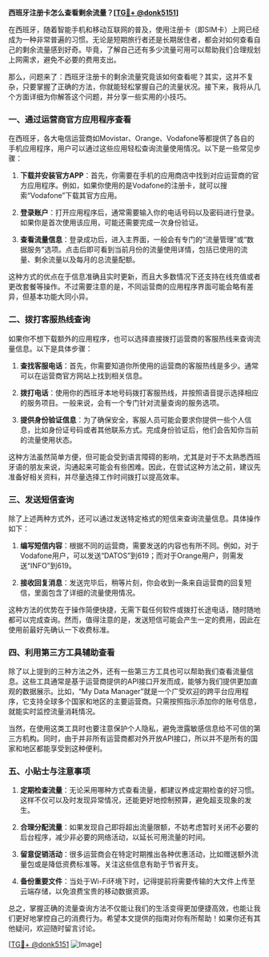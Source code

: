 **西班牙注册卡怎么查看剩余流量？[[TG💪+ @donk5151](https://t.me/s/donk5151)]**

在西班牙，随着智能手机和移动互联网的普及，使用注册卡（即SIM卡）上网已经成为一种非常普遍的习惯。无论是短期旅行者还是长期居住者，都会对如何查看自己的剩余流量感到好奇。毕竟，了解自己还有多少流量可用可以帮助我们合理规划上网需求，避免不必要的费用支出。

那么，问题来了：西班牙注册卡的剩余流量究竟该如何查看呢？其实，这并不复杂，只要掌握了正确的方法，你就能轻松掌握自己的流量状况。接下来，我将从几个方面详细为你解答这个问题，并分享一些实用的小技巧。

### 一、通过运营商官方应用程序查看

在西班牙，各大电信运营商如Movistar、Orange、Vodafone等都提供了各自的手机应用程序，用户可以通过这些应用轻松查询流量使用情况。以下是一些常见步骤：

1. **下载并安装官方APP**：首先，你需要在手机的应用商店中找到对应运营商的官方应用程序。例如，如果你使用的是Vodafone的注册卡，就可以搜索“Vodafone”下载其官方应用。
   
2. **登录账户**：打开应用程序后，通常需要输入你的电话号码以及密码进行登录。如果你是首次使用该应用，可能还需要完成一次身份验证。

3. **查看流量信息**：登录成功后，进入主界面，一般会有专门的“流量管理”或“数据服务”选项。点击后即可看到当前月份的流量使用详情，包括已使用的流量、剩余流量以及每月的总流量配额。

这种方式的优点在于信息准确且实时更新，而且大多数情况下还支持在线充值或者更改套餐等操作。不过需要注意的是，不同运营商的应用程序界面可能会略有差异，但基本功能大同小异。

### 二、拨打客服热线查询

如果你不想下载额外的应用程序，也可以选择直接拨打运营商的客服热线来查询流量信息。以下是具体步骤：

1. **查找客服电话**：首先，你需要知道你所使用的运营商的客服热线是多少。通常可以在运营商官方网站上找到相关信息。

2. **拨打电话**：使用你的西班牙本地号码拨打客服热线，并按照语音提示选择相应的服务项目。一般来说，会有一个专门针对流量查询的服务选项。

3. **提供身份验证信息**：为了确保安全，客服人员可能会要求你提供一些个人信息，比如身份证号码或者其他联系方式。完成身份验证后，他们会告知你当前的流量使用状态。

这种方法虽然简单方便，但可能会受到语言障碍的影响，尤其是对于不太熟悉西班牙语的朋友来说，沟通起来可能会有些困难。因此，在尝试这种方法之前，建议先准备好相关资料，并尽量选择工作时间拨打以提高效率。

### 三、发送短信查询

除了上述两种方式外，还可以通过发送特定格式的短信来查询流量信息。具体操作如下：

1. **编写短信内容**：根据不同的运营商，需要发送的内容也有所不同。例如，对于Vodafone用户，可以发送“DATOS”到619；而对于Orange用户，则需发送“INFO”到619。

2. **接收回复消息**：发送完毕后，稍等片刻，你会收到一条来自运营商的回复短信，里面包含了详细的流量使用情况。

这种方法的优势在于操作简便快捷，无需下载任何软件或拨打长途电话，随时随地都可以完成查询。然而，值得注意的是，发送短信可能会产生一定的费用，因此在使用前最好先确认一下收费标准。

### 四、利用第三方工具辅助查看

除了以上提到的三种方法之外，还有一些第三方工具也可以帮助我们查看流量信息。这些工具通常是基于运营商提供的API接口开发而成，能够为我们提供更加直观的数据展示。比如，“My Data Manager”就是一个广受欢迎的跨平台应用程序，它支持全球多个国家和地区的主要运营商。只需按照指示添加你的账号信息，就能实时监控流量消耗情况。

当然，在使用这类工具时也要注意保护个人隐私，避免泄露敏感信息给不可信的第三方机构。同时，由于并非所有运营商都对外开放API接口，所以并不是所有的国家和地区都能享受到这种便利。

### 五、小贴士与注意事项

1. **定期检查流量**：无论采用哪种方式查看流量，都建议养成定期检查的好习惯。这样不仅可以及时发现异常情况，还能更好地控制预算，避免超支现象的发生。

2. **合理分配流量**：如果发现自己即将超出流量限额，不妨考虑暂时关闭不必要的后台程序，减少非必要的网络活动，以延长可用流量的时间。

3. **留意促销活动**：很多运营商会在特定时期推出各种优惠活动，比如赠送额外流量包或是降低资费标准等。关注这些信息有助于节省开支。

4. **备份重要文件**：当处于Wi-Fi环境下时，记得提前将需要传输的大文件上传至云端存储，以免浪费宝贵的移动数据资源。

总之，掌握正确的流量查询方法不仅能让我们的生活变得更加便捷高效，也能让我们更好地掌控自己的消费行为。希望本文提供的指南对你有所帮助！如果你还有其他疑问，欢迎随时留言讨论。

[[TG💪+ @donk5151](https://t.me/s/donk5151) ![Image](https://i.postimg.cc/rwNCRYN7/Snipaste-2025-04-30-17-27-05.png)]